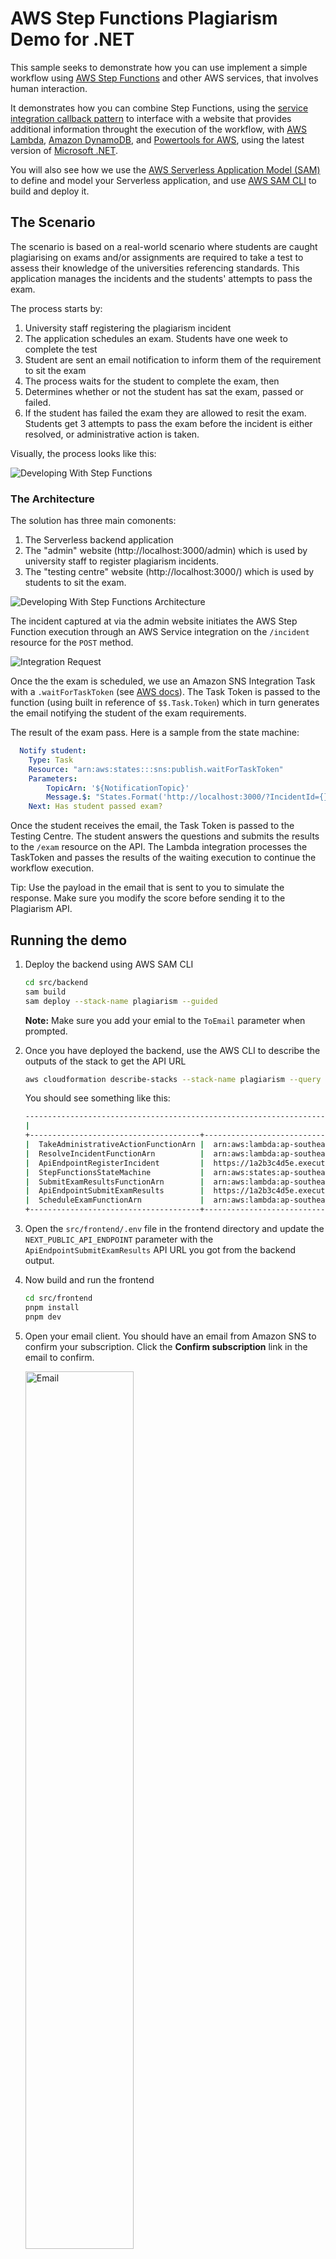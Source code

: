 # AWS Step Functions Plagiarism Demo for .NET

This sample seeks to demonstrate how you can use implement a simple workflow using [AWS Step Functions](https://aws.amazon.com/step-functions/) and other AWS services, that involves human interaction.

It demonstrates how you can combine Step Functions, using the [service integration callback pattern](https://docs.aws.amazon.com/step-functions/latest/dg/connect-to-resource.html#connect-wait-token) to interface with a website that provides additional information throught the execution of the workflow, with [AWS Lambda](https://aws.amazon.com/lambda/), [Amazon DynamoDB](https://aws.amazon.com/dynamodb/), and [Powertools for AWS](https://docs.powertools.aws.dev/lambda/dotnet/), using the latest version of [Microsoft .NET](https://dotnet.microsoft.com/).

You will also see how we use the [AWS Serverless Application Model (SAM)](https://github.com/awslabs/serverless-application-model) to define and model your Serverless application, and use [AWS SAM CLI](https://github.com/awslabs/aws-sam-cli) to build and deploy it.

## The Scenario

The scenario is based on a real-world scenario where students are caught plagiarising on exams and/or assignments are required to take a test to assess their knowledge of the universities referencing standards. This application manages the incidents and the students' attempts to pass the exam.

The process starts by:

1. University staff registering the plagiarism incident
1. The application schedules an exam. Students have one week to complete the test
1. Student are sent an email notification to inform them of the requirement to sit the exam
1. The process waits for the student to complete the exam, then
1. Determines whether or not the student has sat the exam, passed or failed.
1. If the student has failed the exam they are allowed to resit the exam. Students get 3 attempts to pass the exam before the incident is either resolved, or administrative action is taken.

Visually, the process looks like this:

![Developing With Step Functions](media/step_22_07_24.png "Developing With Step Functions")

### The Architecture

The solution has three main comonents:

1. The Serverless backend application
1. The "admin" website (http://localhost:3000/admin) which is used by university staff to register plagiarism incidents.
1. The "testing centre" website (http://localhost:3000/) which is used by students to sit the exam.

![Developing With Step Functions Architecture](media/arch_22_07_24.png "Developing With Step Functions Architecture")

The incident captured at via the admin website initiates the AWS Step Function execution through an AWS Service integration on the `/incident` resource for the `POST` method.

![Integration Request](media/api-step.png "Integration Request")

Once the the exam is scheduled, we use an Amazon SNS Integration Task with a `.waitForTaskToken` (see [AWS docs](https://docs.aws.amazon.com/step-functions/latest/dg/connect-to-resource.html#connect-wait-token)). The Task Token is passed to the function (using built in reference of `$$.Task.Token`) which in turn generates the email notifying the student of the exam requirements.

The result of the exam pass. Here is a sample from the state machine:

``` yaml
  Notify student:
    Type: Task
    Resource: "arn:aws:states:::sns:publish.waitForTaskToken"
    Parameters:
        TopicArn: '${NotificationTopic}'
        Message.$: "States.Format('http://localhost:3000/?IncidentId={}&ExamId={}&TaskToken={}', $.Payload.IncidentId, $.Payload.Exams[0].ExamId, $$.Task.Token)"
    Next: Has student passed exam?
```

Once the student receives the email, the Task Token is passed to the Testing Centre. The student answers the questions and submits the results to the `/exam` resource on the API. The Lambda integration processes the TaskToken and passes the results of the waiting execution to continue the workflow execution.

Tip: Use the payload in the email that is sent to you to simulate the response. Make sure you modify the score before sending it to the Plagiarism API.

## Running the demo

1. Deploy the backend using AWS SAM CLI

    ```bash
    cd src/backend
    sam build
    sam deploy --stack-name plagiarism --guided
    ```
    
    **Note:** Make sure you add your emial to the `ToEmail` parameter when prompted.

1. Once you have deployed the backend, use the AWS CLI to describe the outputs of the stack to get the API URL

    ```bash
    aws cloudformation describe-stacks --stack-name plagiarism --query "Stacks[0].Outputs[*].[OutputKey,OutputValue]" --output table
    ```

    You should see something like this:

    ```bash
    ---------------------------------------------------------------------------------------------------------------------------------------------------------
    |                                                                    DescribeStacks                                                                     |
    +--------------------------------------+----------------------------------------------------------------------------------------------------------------+
    |  TakeAdministrativeActionFunctionArn |  arn:aws:lambda:ap-southeast-2:123456789012:function:plagiarism-TakeAdministrativeActionFunction-wDDCxgR8xEOA  |
    |  ResolveIncidentFunctionArn          |  arn:aws:lambda:ap-southeast-2:123456789012:function:plagiarism-ResolveIncidentFunction-9JxQ9xDkiSyk           |
    |  ApiEndpointRegisterIncident         |  https://1a2b3c4d5e.execute-api.ap-southeast-2.amazonaws.com/dev/incident                                      |
    |  StepFunctionsStateMachine           |  arn:aws:states:ap-southeast-2:123456789012:stateMachine:PlagiarismStateMachine-dev                            |
    |  SubmitExamResultsFunctionArn        |  arn:aws:lambda:ap-southeast-2:123456789012:function:plagiarism-SubmitExamResultsFunction-fMtI5Ty58sC4         |
    |  ApiEndpointSubmitExamResults        |  https://1a2b3c4d5e.execute-api.ap-southeast-2.amazonaws.com/dev/exam                                          |
    |  ScheduleExamFunctionArn             |  arn:aws:lambda:ap-southeast-2:123456789012:function:plagiarism-ScheduleExamFunction-KBeqZL1uoinw              |
    +--------------------------------------+----------------------------------------------------------------------------------------------------------------+
    ```

1. Open the `src/frontend/.env` file in the frontend directory and update the `NEXT_PUBLIC_API_ENDPOINT` parameter with the `ApiEndpointSubmitExamResults` API URL you got from the backend output.

1. Now build and run the frontend

    ```bash
    cd src/frontend
    pnpm install
    pnpm dev
    ```

1. Open your email client. You should have an email from Amazon SNS to confirm your subscription. Click the **Confirm subscription** link in the email to confirm.

    <img src="media/sns_subscription.png" alt="Email" width="60%">

1. Using the `ApiEndpointRegisterIncident` API output from the previous step, register an incident by opening the admin website at http://localhost:3000/admin and clicking the "Register Incident" button.

    Alternively you can use curl to register an incident:

    ```bash
    curl --request POST \
      --url https://[YOUR API ID].execute-api.[AWS REGION].amazonaws.com/dev/incident \
      --header 'Content-Type: application/json' \
      --data '{
      "StudentId": "fd794864-e867-435f-a0e1-c4479beafda7",
      "IncidentDate": "2024-03-21T19:14:53.418Z"
    }'
    ```

    **Tip:** Use [Postman](https://www.postman.com/) or [Insomnia](https://insomnia.rest/) to dynamically alter the `StudentId` and `IncidentDate` values.

1. You should receive an email with details about your exam.

    <img src="media/email.png" alt="Email" width="60%">

1. Click on the top link. This will open the testing centre website, with your incident details. At this stage you should notice that the workflow has paused and is waiting for you to complete the exam. Answer the questions and submit the exam.

    **Tip:** make sure you fail the exam to see the workflow continue.

## Resources

### Step Functions

* [AWS Step Functions](https://aws.amazon.com/step-functions/)
* [AWS Step Functions Developer Guide](https://docs.aws.amazon.com/step-functions/latest/dg/welcome.html)
* [Sample projects for Step Functions](https://docs.aws.amazon.com/step-functions/latest/dg/create-sample-projects.html)
* [statelint](https://github.com/awslabs/statelint)
* [Amazon States Language](https://states-language.net/spec.html)

### References

* [AWS Step Functions Examples](https://github.com/aws-samples/aws-stepfunctions-examples) on GitHub
* [AWS Step Functions Supports 200 AWS Services To Enable Easier Workflow Automation](https://aws.amazon.com/blogs/aws/now-aws-step-functions-supports-200-aws-services-to-enable-easier-workflow-automation/) blog post
* [AWS Step Functions Workflow Studio – A Low-Code Visual Tool for Building State Machines](https://aws.amazon.com/blogs/aws/new-aws-step-functions-workflow-studio-a-low-code-visual-tool-for-building-state-machines/) blog post

### AWS Developer Resources

* [Serverless Application Model Developer Guide](https://docs.aws.amazon.com/serverless-application-model/latest/developerguide/what-is-sam.html)
* [AWS::Serverless::StateMachine](https://docs.aws.amazon.com/serverless-application-model/latest/developerguide/sam-resource-statemachine.html)
* [AWS Toolkit for Visual Studio Code](https://aws.amazon.com/visualstudiocode/)

## License Summary

This sample code is made available under a modified MIT license. See the LICENSE file.
